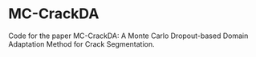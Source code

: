 # MC-CrackDA
Code for the paper MC-CrackDA: A Monte Carlo Dropout-based Domain Adaptation Method for Crack Segmentation.
